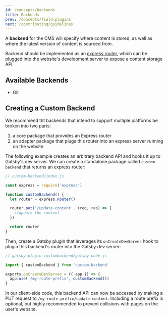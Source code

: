 ```yaml
---
id: /concepts/backends
title: Backends
prev: /concepts/field-plugins
next: /contributing/guidelines
---
```


A **backend** for the CMS will specify where content is stored, as well as where the latest version of content is sourced from.

Backend should be implemented as an [express router](https://expressjs.com/en/guide/routing.html#express-router), which can be plugged into the website's development server to expose a content storage API.

## Available Backends

- Git

## Creating a Custom Backend

We recommend tht backends that intend to support multiple platforms be broken into two parts:

1. a core package that provides an Express router
2. an adapter package that plugs this router into an express server running on the website

The following example creates an arbitrary backend API and hooks it up to Gatsby's dev server. We can create a standalone package called `custom-backend` that returns an express router:

```javascript
// custom-backend/index.js

const express = require('express')

function customBackend() {
  let router = express.Router()

  router.put('/update-content', (req, res) => {
    //update the content
  })

  return router
}
```

Then, create a Gatsby plugin that leverages its `onCreateDevServer` hook to plugin this backend's router into the Gatsby dev server:

```javascript
// gatsby-plugin-custombackend/gatsby-node.js

import { customBackend } from 'custom-backend'

exports.onCreateDevServer = ({ app }) => {
  app.use('/my-route-prefix', customBackend())
}
```

In our client-side code, this backend API can now be accessed by making a PUT request to `/my-route-prefix/update-content`. Including a route prefix is optional, but highly recommended to prevent collisions with pages on the user's website.
